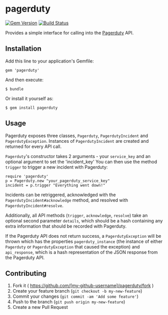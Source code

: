 # pagerduty

[![Gem Version](https://badge.fury.io/rb/pagerduty.svg)](http://badge.fury.io/rb/pagerduty)
[![Build Status](https://travis-ci.org/envato/pagerduty.svg?branch=master)](https://travis-ci.org/envato/pagerduty)

Provides a simple interface for calling into the [Pagerduty](http://pagerduty.com) API.

## Installation

Add this line to your application's Gemfile:

    gem 'pagerduty'

And then execute:

    $ bundle

Or install it yourself as:

    $ gem install pagerduty

## Usage

Pagerduty exposes three classes, `Pagerduty`, `PagerdutyIncident` and `PagerdutyException`. Instances of `PagerdutyIncident` are created and returned for every API call.

`Pagerduty`'s constructor takes 2 arguments - your `service_key` and an optional argument to set the 'incident_key' You can then use the method `trigger` to trigger a new incident with Pagerduty:

    require 'pagerduty'
    p = Pagerduty.new "your_pagerduty_service_key"
    incident = p.trigger "Everything went down!"

Incidents can be retriggered, acknowledged with the `PagerdutyIncident#acknowledge` method, and resolved with `PagerdutyIncident#resolve`.

Additionally, all API methods (`trigger`, `acknowledge`, `resolve`) take an optional second parameter `details`, which should be a hash containing any extra information that should be recorded with Pagerduty.

If the Pagerduty API does not return success, a `PagerdutyException` will be thrown which has the properties `pagerduty_instance` (the instance of either `Pagerduty` or `PagerdutyException` that caused the exception) and `api_response`, which is a hash representation of the JSON response from the Pagerduty API.

## Contributing

1. Fork it ( https://github.com/[my-github-username]/pagerduty/fork )
2. Create your feature branch (`git checkout -b my-new-feature`)
3. Commit your changes (`git commit -am 'Add some feature'`)
4. Push to the branch (`git push origin my-new-feature`)
5. Create a new Pull Request

